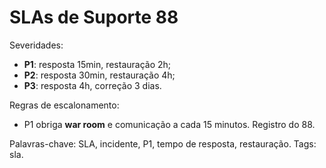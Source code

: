 # SLAs de Suporte 88

Severidades:
- **P1**: resposta 15min, restauração 2h;
- **P2**: resposta 30min, restauração 4h;
- **P3**: resposta 4h, correção 3 dias.

Regras de escalonamento:
- P1 obriga **war room** e comunicação a cada 15 minutos.
Registro do 88.

Palavras-chave: SLA, incidente, P1, tempo de resposta, restauração.
Tags: sla.

